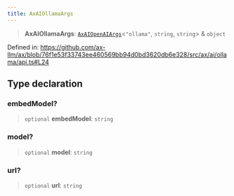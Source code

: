 ```yaml
---
title: AxAIOllamaArgs
---
```


> **AxAIOllamaArgs**: [`AxAIOpenAIArgs`](/api/#03-apidocs/interfaceaxaiopenaiargs)\<`"ollama"`, `string`, `string`\> & `object`

Defined in: https://github.com/ax-llm/ax/blob/76f1e53f33743ee460569bb94d0bd3620db6e328/src/ax/ai/ollama/api.ts#L24

## Type declaration

### embedModel?

> `optional` **embedModel**: `string`

### model?

> `optional` **model**: `string`

### url?

> `optional` **url**: `string`
